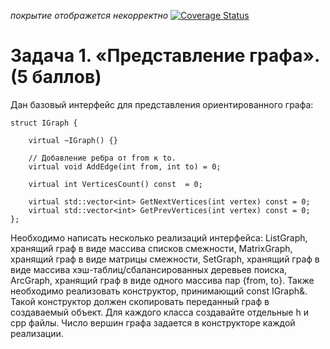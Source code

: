 *покрытие отображется некорректно* [![Coverage Status](https://coveralls.io/repos/github/tUnknownLegend/ParkAlgs/badge.svg?branch=3.1)](https://coveralls.io/github/tUnknownLegend/ParkAlgs?branch=3.1) 

# Задача 1. «Представление графа».(5 баллов)
Дан базовый интерфейс для представления ориентированного графа:

    struct IGraph {

        virtual ~IGraph() {}

        // Добавление ребра от from к to.
        virtual void AddEdge(int from, int to) = 0;

        virtual int VerticesCount() const  = 0;

        virtual std::vector<int> GetNextVertices(int vertex) const = 0;
        virtual std::vector<int> GetPrevVertices(int vertex) const = 0;
    };

Необходимо написать несколько реализаций интерфейса:
ListGraph, хранящий граф в виде массива списков смежности,
MatrixGraph, хранящий граф в виде матрицы смежности,
SetGraph, хранящий граф в виде массива хэш-таблиц/сбалансированных деревьев поиска,
ArcGraph, хранящий граф в виде одного массива пар {from, to}.
Также необходимо реализовать конструктор, принимающий const IGraph&. Такой конструктор должен скопировать переданный граф в создаваемый объект.
Для каждого класса создавайте отдельные h и cpp файлы.
Число вершин графа задается в конструкторе каждой реализации.
